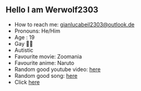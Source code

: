 <h2>Hello I am Werwolf2303</h2>

- How to reach me: gianlucabeil2303@outlook.de
- Pronouns: He/Him
- Age : 19
- Gay 🏳️‍🌈
- Autistic
- Favourite movie: Zoomania
- Favourite anime: Naruto
- Random good youtube video: <a href="https://youtu.be/cjZmbNupSm4" target="_blank">here</a>
- Random good song: <a href="https://open.spotify.com/track/6VRhkROS2SZHGlp0pxndbJ?si=rzghizs7TZyJjfvzNNoS6g" target="_blank">here</a>
- Click <a href="https://youtu.be/oPTwBv9lvhw" target="_blank">here</a>
